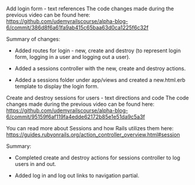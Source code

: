 Add login form - text references
The code changes made during the previous video can be found here: https://github.com/udemyrailscourse/alpha-blog-6/commit/386d8f6a61fa9ab415c65baa63d0ca1225f6c32f

Summary of changes:

- Added routes for login - new, create and destroy (to represent login form, logging in a user and logging out a user).

- Added a sessions controller with the new, create and destroy actions.

- Added a sessions folder under app/views and created a new.html.erb template to display the login form.

Create and destroy sessions for users - text directions and code
The code changes made during the previous video can be found here: https://github.com/udemyrailscourse/alpha-blog-6/commit/95159f6af119fa4edde62172b85e1e51da9c5a3f

You can read more about Sessions and how Rails utilizes them here: https://guides.rubyonrails.org/action_controller_overview.html#session

Summary:

-  Completed create and destroy actions for sessions controller to log users in and out.

- Added log in and log out links to navigation partial.
